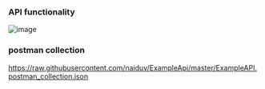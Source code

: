 ### API functionality
![image](https://user-images.githubusercontent.com/675835/180073236-60d14195-55bf-4d1e-9b89-c7fb37f614cf.png)

### postman collection
https://raw.githubusercontent.com/naiduv/ExampleApi/master/ExampleAPI.postman_collection.json

